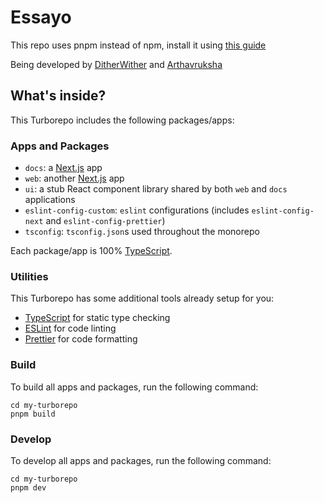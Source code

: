 # Essayo

This repo uses pnpm instead of npm, install it using [this guide](https://pnpm.io/installation)

Being developed by [DitherWither](https://github.com/DitherWither/) and [Arthavruksha](https://github.com/Arthavruksha/)

## What's inside?

This Turborepo includes the following packages/apps:

### Apps and Packages

-   `docs`: a [Next.js](https://nextjs.org/) app
-   `web`: another [Next.js](https://nextjs.org/) app
-   `ui`: a stub React component library shared by both `web` and `docs` applications
-   `eslint-config-custom`: `eslint` configurations (includes `eslint-config-next` and `eslint-config-prettier`)
-   `tsconfig`: `tsconfig.json`s used throughout the monorepo

Each package/app is 100% [TypeScript](https://www.typescriptlang.org/).

### Utilities

This Turborepo has some additional tools already setup for you:

-   [TypeScript](https://www.typescriptlang.org/) for static type checking
-   [ESLint](https://eslint.org/) for code linting
-   [Prettier](https://prettier.io) for code formatting

### Build

To build all apps and packages, run the following command:

```
cd my-turborepo
pnpm build
```

### Develop

To develop all apps and packages, run the following command:

```
cd my-turborepo
pnpm dev
```
